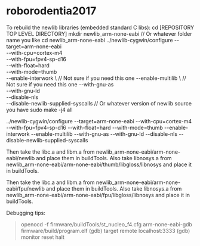 # roborodentia2017

To rebuild the newlib libraries (embedded standard C libs):
	cd [REPOSITORY TOP LEVEL DIRECTORY]
	mkdir newlib_arm-none-eabi              					// Or whatever folder name you like
	cd newlib_arm-none-eabi
	../newlib-cygwin/configure
         --target=arm-none-eabi \
         --with-cpu=cortex-m4 \
         --with-fpu=fpv4-sp-d16 \
         --with-float=hard \
         --with-mode=thumb \
         --enable-interwork \        // Not sure if you need this one
         --enable-multilib \         // Not sure if you need this one
         --with-gnu-as \
         --with-gnu-ld \
         --disable-nls \
         --disable-newlib-supplied-syscalls  // Or whatever version of newlib source you have
    sudo make -j4 all

../newlib-cygwin/configure --target=arm-none-eabi --with-cpu=cortex-m4 --with-fpu=fpv4-sp-d16 --with-float=hard --with-mode=thumb --enable-interwork --enable-multilib --with-gnu-as --with-gnu-ld --disable-nls --disable-newlib-supplied-syscalls

Then take the libc.a and libm.a from newlib_arm-none-eabi/arm-none-eabi/newlib and place them in buildTools.
Also take libnosys.a from newlib_arm-none-eabi/arm-none-eabi/thumb/libgloss/libnosys and place it in buildTools.

Then take the libc.a and libm.a from newlib_arm-none-eabi/arm-none-eabi/fpu/newlib and place them in buildTools.
Also take libnosys.a from newlib_arm-none-eabi/arm-none-eabi/fpu/libgloss/libnosys and place it in buildTools.

Debugging tips:
> openocd -f firmware/buildTools/st_nucleo_f4.cfg
> arm-none-eabi-gdb firmware/build/program.elf
(gdb) target remote localhost:3333
(gdb) monitor reset halt
